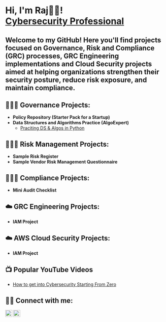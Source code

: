 <h1>Hi, I'm Raj🙌🏽! <br/><a href="https://github.com/rajaegayle-sudo"><a href="https://www.linkedin.com/in/rajae-gayle-cybersecurity/">Cybersecurity Professional</a>
<h2>Welcome to my GitHub! Here you'll find projects focused on Governance, Risk and Compliance (GRC) processes, GRC Engineering implementations and Cloud Security projects aimed at helping organizations strengthen their security posture, reduce risk exposure, and maintain compliance.</h2>

<h2>👨🏽‍💻 Governance Projects:</h2>

- <b>Policy Repository (Starter Pack for a Startup)</b>
- <b>Data Structures and Algorithms Practice (AlgoExpert)</b>
  - [Praciting DS & Algos in Python](https://github.com/joshmadakor1/Algorithms-Practice)

<h2>👨🏽‍💻 Risk Management Projects:</h2>

  - <b>Sample Risk Register</b>
  - <b>Sample Vendor Risk Management Questionnaire</b>
 
<h2>👨🏽‍💻 Compliance Projects:</h2>

  - <b>Mini Audit Checklist</b>

<h2>☁️ GRC Engineering Projects:</h2>
  
  - <b>IAM Project</b>

<h2>☁️ AWS Cloud Security Projects:</h2>
  
  - <b>IAM Project</b>

<h2>📺 Popular YouTube Videos</h2>

- [How to get into Cybersecurity Starting From Zero](https://www.youtube.com/watch?v=a83ASGn_V_s)

<h2> 🤳🏽 Connect with me:</h2>

[<img align="left" alt="RajaeGayle | YouTube" width="22px" src="https://cdn.jsdelivr.net/npm/simple-icons@v3/icons/youtube.svg" />][youtube]
[<img align="left" alt="RajaeGayle | LinkedIn" width="22px" src="https://cdn.jsdelivr.net/npm/simple-icons@v3/icons/linkedin.svg" />][linkedin]

[youtube]: https://www.youtube.com/channel/UCT2QZsgjHuxAXfKXFl0dE8g
[linkedin]: https://www.linkedin.com/in/rajae-gayle-cybersecurity/

